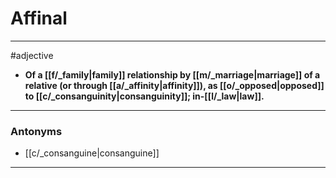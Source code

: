 # Affinal
---
#adjective
- **Of a [[f/_family|family]] relationship by [[m/_marriage|marriage]] of a relative (or through [[a/_affinity|affinity]]), as [[o/_opposed|opposed]] to [[c/_consanguinity|consanguinity]]; in-[[l/_law|law]].**
---
### Antonyms
- [[c/_consanguine|consanguine]]
---
